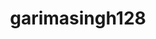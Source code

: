 ---
title: garimasingh128
github: https://github.com/garimasingh128
mode: light
transition: 3s
archetype:
- Descriptive
---